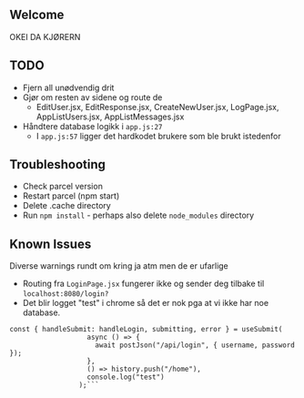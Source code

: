 ## Welcome
OKEI DA KJØRERN

## TODO
* Fjern all unødvendig drit
* Gjør om resten av sidene og route de
    * EditUser.jsx, EditResponse.jsx, CreateNewUser.jsx, LogPage.jsx, AppListUsers.jsx, AppListMessages.jsx
* Håndtere database logikk i `app.js:27`
    * I ``app.js:57`` ligger det hardkodet brukere som ble brukt istedenfor
## Troubleshooting

* Check parcel version
* Restart parcel (npm start)
* Delete .cache directory
* Run `npm install` - perhaps also delete `node_modules` directory

## Known Issues
Diverse warnings rundt om kring ja atm men de er ufarlige
* Routing fra `LoginPage.jsx` fungerer ikke og sender deg tilbake til `localhost:8080/login?`
* Det blir logget "test" i chrome så det er nok pga at vi ikke har noe database.
 ```
const { handleSubmit: handleLogin, submitting, error } = useSubmit(
                    async () => {
                      await postJson("/api/login", { username, password });
                    },
                    () => history.push("/home"),
                    console.log("test")
                  );```
                      
